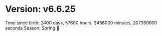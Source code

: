 # Version: v6.6.25
Time since birth: 2400 days, 57600 hours, 3456000 minutes, 207360000 seconds
Season: Spring 🌸
